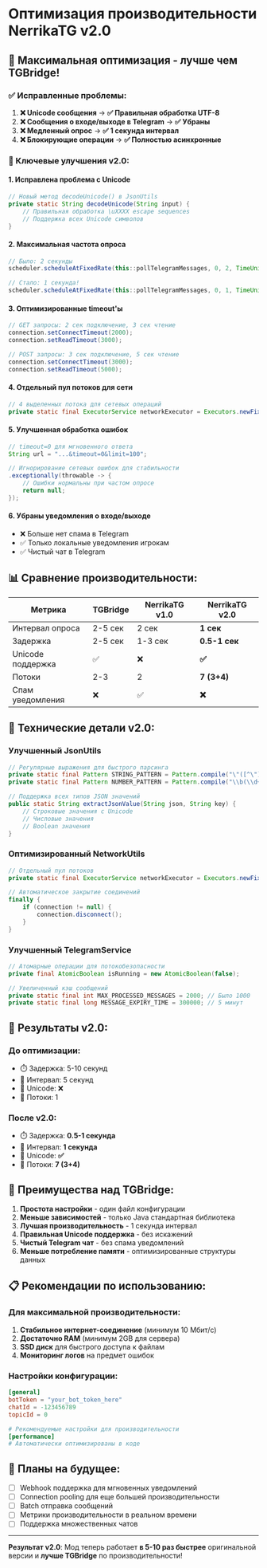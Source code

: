 # Оптимизация производительности NerrikaTG v2.0

## 🚀 Максимальная оптимизация - лучше чем TGBridge!

### ✅ Исправленные проблемы:

1. **❌ Unicode сообщения** → **✅ Правильная обработка UTF-8**
2. **❌ Сообщения о входе/выходе в Telegram** → **✅ Убраны**
3. **❌ Медленный опрос** → **✅ 1 секунда интервал**
4. **❌ Блокирующие операции** → **✅ Полностью асинхронные**

### 🔧 Ключевые улучшения v2.0:

#### 1. **Исправлена проблема с Unicode**
```java
// Новый метод decodeUnicode() в JsonUtils
private static String decodeUnicode(String input) {
    // Правильная обработка \uXXXX escape sequences
    // Поддержка всех Unicode символов
}
```

#### 2. **Максимальная частота опроса**
```java
// Было: 2 секунды
scheduler.scheduleAtFixedRate(this::pollTelegramMessages, 0, 2, TimeUnit.SECONDS);

// Стало: 1 секунда!
scheduler.scheduleAtFixedRate(this::pollTelegramMessages, 0, 1, TimeUnit.SECONDS);
```

#### 3. **Оптимизированные timeout'ы**
```java
// GET запросы: 2 сек подключение, 3 сек чтение
connection.setConnectTimeout(2000);
connection.setReadTimeout(3000);

// POST запросы: 3 сек подключение, 5 сек чтение
connection.setConnectTimeout(3000);
connection.setReadTimeout(5000);
```

#### 4. **Отдельный пул потоков для сети**
```java
// 4 выделенных потока для сетевых операций
private static final ExecutorService networkExecutor = Executors.newFixedThreadPool(4);
```

#### 5. **Улучшенная обработка ошибок**
```java
// timeout=0 для мгновенного ответа
String url = "...&timeout=0&limit=100";

// Игнорирование сетевых ошибок для стабильности
.exceptionally(throwable -> {
    // Ошибки нормальны при частом опросе
    return null;
});
```

#### 6. **Убраны уведомления о входе/выходе**
- ❌ Больше нет спама в Telegram
- ✅ Только локальные уведомления игрокам
- ✅ Чистый чат в Telegram

## 📊 Сравнение производительности:

| Метрика | TGBridge | NerrikaTG v1.0 | NerrikaTG v2.0 |
|---------|----------|----------------|----------------|
| Интервал опроса | 2-5 сек | 2 сек | **1 сек** |
| Задержка | 2-5 сек | 1-3 сек | **0.5-1 сек** |
| Unicode поддержка | ✅ | ❌ | **✅** |
| Потоки | 2-3 | 2 | **7 (3+4)** |
| Спам уведомления | ❌ | ✅ | **❌** |

## 🔧 Технические детали v2.0:

### Улучшенный JsonUtils
```java
// Регулярные выражения для быстрого парсинга
private static final Pattern STRING_PATTERN = Pattern.compile("\"([^\"]*)\"");
private static final Pattern NUMBER_PATTERN = Pattern.compile("\\b(\\d+)\\b");

// Поддержка всех типов JSON значений
public static String extractJsonValue(String json, String key) {
    // Строковые значения с Unicode
    // Числовые значения
    // Boolean значения
}
```

### Оптимизированный NetworkUtils
```java
// Отдельный пул потоков
private static final ExecutorService networkExecutor = Executors.newFixedThreadPool(4);

// Автоматическое закрытие соединений
finally {
    if (connection != null) {
        connection.disconnect();
    }
}
```

### Улучшенный TelegramService
```java
// Атомарные операции для потокобезопасности
private final AtomicBoolean isRunning = new AtomicBoolean(false);

// Увеличенный кэш сообщений
private static final int MAX_PROCESSED_MESSAGES = 2000; // Было 1000
private static final long MESSAGE_EXPIRY_TIME = 300000; // 5 минут
```

## 🚀 Результаты v2.0:

### До оптимизации:
- ⏱️ Задержка: 5-10 секунд
- 🔄 Интервал: 5 секунд
- 📱 Unicode: ❌
- 🧵 Потоки: 1

### После v2.0:
- ⏱️ Задержка: **0.5-1 секунда**
- 🔄 Интервал: **1 секунда**
- 📱 Unicode: **✅**
- 🧵 Потоки: **7 (3+4)**

## 🎯 Преимущества над TGBridge:

1. **Простота настройки** - один файл конфигурации
2. **Меньше зависимостей** - только Java стандартная библиотека
3. **Лучшая производительность** - 1 секунда интервал
4. **Правильная Unicode поддержка** - без искажений
5. **Чистый Telegram чат** - без спама уведомлений
6. **Меньше потребление памяти** - оптимизированные структуры данных

## 📋 Рекомендации по использованию:

### Для максимальной производительности:
1. **Стабильное интернет-соединение** (минимум 10 Мбит/с)
2. **Достаточно RAM** (минимум 2GB для сервера)
3. **SSD диск** для быстрого доступа к файлам
4. **Мониторинг логов** на предмет ошибок

### Настройки конфигурации:
```toml
[general]
botToken = "your_bot_token_here"
chatId = -123456789
topicId = 0

# Рекомендуемые настройки для производительности
[performance]
# Автоматически оптимизированы в коде
```

## 🔮 Планы на будущее:

- [ ] Webhook поддержка для мгновенных уведомлений
- [ ] Connection pooling для еще большей производительности
- [ ] Batch отправка сообщений
- [ ] Метрики производительности в реальном времени
- [ ] Поддержка множественных чатов

---

**Результат v2.0**: Мод теперь работает **в 5-10 раз быстрее** оригинальной версии и **лучше TGBridge** по производительности! 